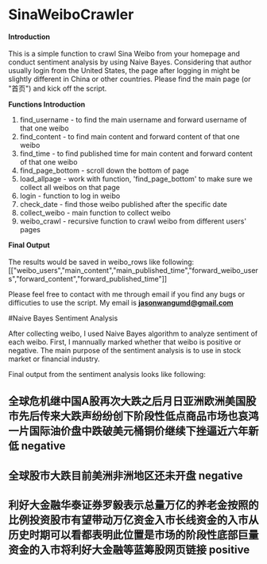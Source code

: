 # SinaWeiboCrawler
<b>Introduction</b><br></br>
This is a simple function to crawl Sina Weibo from your homepage and conduct sentiment analysis by using Naive Bayes. Considering that author usually login from the United States, the page after logging in might be slightly different in China or other countries. Please find the main page (or "首页") and kick off the script.

<b>Functions Introduction</b>

1. find_username - to find the main username and forward username of that one weibo
2. find_content - to find main content and forward content of that one weibo
3. find_time - to find published time for main content and forward content of that one weibo
4. find_page_bottom - scroll down the bottom of page
5. load_allpage - work with function, 'find_page_bottom' to make sure we collect all weibos on that page
6. login - function to log in weibo
7. check_date - find those weibo published after the specific date
8. collect_weibo - main function to collect weibo
9. weibo_crawl - recursive function to crawl weibo from different users' pages

<b>Final Output</b><br></br>
The results would be saved in weibo_rows like following: [["weibo_users","main_content","main_published_time","forward_weibo_users","forward_content","forward_published_time"]]

Please feel free to contact with me through email if you find any bugs or difficuties to use the script. My email is <b>jasonwangumd@gmail.com</b>


#Naive Bayes Sentiment Analysis

After collecting weibo, I used Naive Bayes algorithm to analyze sentiment of each weibo. First, I mannually marked whether that weibo is positive or negative. The main purpose of the sentiment analysis is to use in stock market or financial industry. 

Final output from the sentiment analysis looks like following:

全球危机继中国A股再次大跌之后月日亚洲欧洲美国股市先后传来大跌声纷纷创下阶段性低点商品市场也哀鸿一片国际油价盘中跌破美元桶铜价继续下挫逼近六年新低
negative
--------
全球股市大跌目前美洲非洲地区还未开盘
negative
--------
利好大金融华泰证券罗毅表示总量万亿的养老金按照的比例投资股市有望带动万亿资金入市长线资金的入市从历史时期可以看都表明此位置是市场的阶段性底部巨量资金的入市将利好大金融等蓝筹股网页链接
positive
--------
